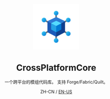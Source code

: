<center><div align="center">

<img height="150" src="icon/400x400.png" width="150"/>

# CrossPlatformCore

一个跨平台的模组代码库。 支持 Forge/Fabric/Quilt。

ZH-CN / [EN-US](README.md)

</div></center>